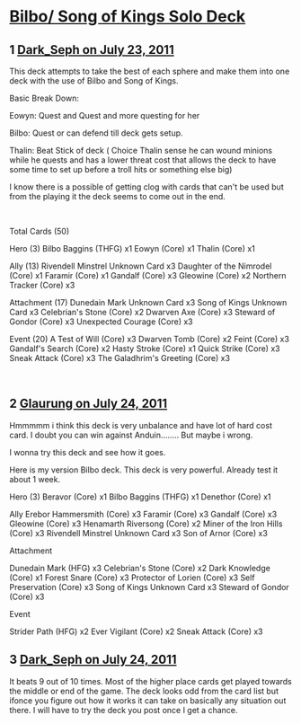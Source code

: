# [Bilbo/ Song of Kings Solo Deck](https://community.fantasyflightgames.com/topic/50369-bilbo-song-of-kings-solo-deck/)

## 1 [Dark_Seph on July 23, 2011](https://community.fantasyflightgames.com/topic/50369-bilbo-song-of-kings-solo-deck/?do=findComment&comment=503384)

This deck attempts to take the best of each sphere and make them into one deck with the use of Bilbo and Song of Kings.

Basic Break Down:

Eowyn: Quest and Quest and more questing for her

Bilbo: Quest or can defend till deck gets setup.

Thalin: Beat Stick of deck ( Choice Thalin sense he can wound minions while he quests and has a lower threat cost that allows the deck to have some time to set up before a troll hits or something else big)

I know there is a possible of getting clog with cards that can't be used but from the playing it the deck seems to come out in the end.

 

Total Cards (50)

Hero (3)
Bilbo Baggins (THFG) x1
Eowyn (Core) x1
Thalin (Core) x1

Ally (13)
Rivendell Minstrel Unknown Card x3
Daughter of the Nimrodel (Core) x1
Faramir (Core) x1
Gandalf (Core) x3
Gleowine (Core) x2
Northern Tracker (Core) x3

Attachment (17)
Dunedain Mark Unknown Card x3
Song of Kings Unknown Card x3
Celebrian's Stone (Core) x2
Dwarven Axe (Core) x3
Steward of Gondor (Core) x3
Unexpected Courage (Core) x3

Event (20)
A Test of Will (Core) x3
Dwarven Tomb (Core) x2
Feint (Core) x3
Gandalf's Search (Core) x2
Hasty Stroke (Core) x1
Quick Strike (Core) x3
Sneak Attack (Core) x3
The Galadhrim's Greeting (Core) x3

 

## 2 [Glaurung on July 24, 2011](https://community.fantasyflightgames.com/topic/50369-bilbo-song-of-kings-solo-deck/?do=findComment&comment=503431)

Hmmmmm i think this deck is very unbalance and have lot of hard cost card. I doubt you can win against Anduin........ But maybe i wrong.

I wonna try this deck and see how it goes.

Here is my version Bilbo deck. This deck is very powerful. Already test it about 1 week.

Hero (3)
Beravor (Core) x1
Bilbo Baggins (THFG) x1
Denethor (Core) x1

Ally
Erebor Hammersmith (Core) x3
Faramir (Core) x3
Gandalf (Core) x3
Gleowine (Core) x3
Henamarth Riversong (Core) x2
Miner of the Iron Hills (Core) x3
Rivendell Minstrel Unknown Card x3
Son of Arnor (Core) x3

Attachment

Dunedain Mark (HFG) x3
Celebrian's Stone (Core) x2
Dark Knowledge (Core) x1
Forest Snare (Core) x3
Protector of Lorien (Core) x3
Self Preservation (Core) x3
Song of Kings Unknown Card x3
Steward of Gondor (Core) x3

Event

Strider Path (HFG) x2
Ever Vigilant (Core) x2
Sneak Attack (Core) x3

## 3 [Dark_Seph on July 24, 2011](https://community.fantasyflightgames.com/topic/50369-bilbo-song-of-kings-solo-deck/?do=findComment&comment=503524)

It beats 9 out of 10 times. Most of the higher place cards get played towards the middle or end of the game. The deck looks odd from the card list but ifonce you figure out how it works it can take on basically any situation out there. I will have to try the deck you post once I get a chance.

